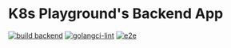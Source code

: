 # K8s Playground's Backend App

[![build backend](https://github.com/YunosukeY/k8s-playground-backend/actions/workflows/build-backend.yaml/badge.svg?branch=master&event=push)](https://github.com/YunosukeY/k8s-playground-backend/actions/workflows/build-backend.yaml)
[![golangci-lint](https://github.com/YunosukeY/k8s-playground-backend/actions/workflows/golangci-lint.yml/badge.svg?branch=master&event=push)](https://github.com/YunosukeY/k8s-playground-backend/actions/workflows/golangci-lint.yml)
[![e2e](https://github.com/YunosukeY/k8s-playground-backend/actions/workflows/e2e.yaml/badge.svg?branch=master&event=push)](https://github.com/YunosukeY/k8s-playground-backend/actions/workflows/e2e.yaml)

<!--
## Local Usage

1. Create `.env` file.

```bash
cat <<EOF > .env
MYSQL_ROOT_PASSWORD={ROOT_PASSWORD}
MYSQL_DATABASE={DATABASE_NAME}
MYSQL_USER={USER}
MYSQL_PASSWORD={PASSWORD}
REDIS_PASSWORD={PASSWORD}
EOF
```

2. Start apps.

```bash
./e2e.sh up
```

## Preparation for Kind Sample

0. Register to DockerHub if you have never used.
1. Create a repository "kind-backend" at DockerHub
2. Fork this repository.
3. Add your DockerHub username and password as `DOCKERHUB_USERNAME` and `DOCKERHUB_PASSWORD` to the repository secret.
4. Run `build backend` action. -->
